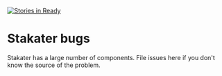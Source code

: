 [![Stories in Ready](https://badge.waffle.io/stakater/bugs.png?label=ready&title=Ready)](https://waffle.io/stakater/bugs)
# Stakater bugs

Stakater has a large number of components. File issues here if you don't know the source of the problem.